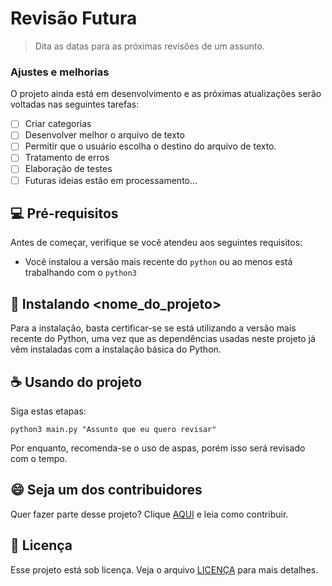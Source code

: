 # Revisão Futura

> Dita as datas para as próximas revisões de um assunto. 

### Ajustes e melhorias

O projeto ainda está em desenvolvimento e as próximas atualizações serão voltadas nas seguintes tarefas:

- [ ] Criar categorias 
- [ ] Desenvolver melhor o arquivo de texto
- [ ] Permitir que o usuário escolha o destino do arquivo de texto.
- [ ] Tratamento de erros
- [ ] Elaboração de testes
- [ ] Futuras ideias estão em processamento...

## 💻 Pré-requisitos

Antes de começar, verifique se você atendeu aos seguintes requisitos:

- Você instalou a versão mais recente do `python` ou ao menos está trabalhando com o `python3`

## 🚀 Instalando <nome_do_projeto>

Para a instalação, basta certificar-se se está utilizando a versão mais recente do Python, uma vez que as dependências usadas neste projeto já vêm instaladas com a instalação básica do Python.

## ☕ Usando do projeto

Siga estas etapas:

```
python3 main.py "Assunto que eu quero revisar"
```

Por enquanto, recomenda-se o uso de aspas, porém isso será revisado com o tempo. 

## 😄 Seja um dos contribuidores

Quer fazer parte desse projeto? Clique [AQUI](CONTRIBUTING.md) e leia como contribuir.

## 📝 Licença

Esse projeto está sob licença. Veja o arquivo [LICENÇA](LICENSE.md) para mais detalhes.
